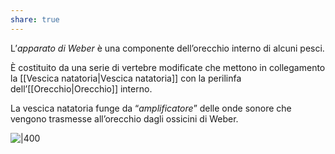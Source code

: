 ```yaml
---
share: true
---
```

L’*apparato di Weber* è una componente dell’orecchio interno di alcuni pesci.

È costituito da una serie di vertebre modificate che mettono in collegamento la [[Vescica natatoria|Vescica natatoria]] con la perilinfa dell’[[Orecchio|Orecchio]] interno.

La vescica natatoria funge da “*amplificatore*” delle onde sonore che vengono trasmesse all’orecchio dagli ossicini di Weber.

![|400](c424df2c5fc981bffed9df0a349e4ad1_MD5%201.png)